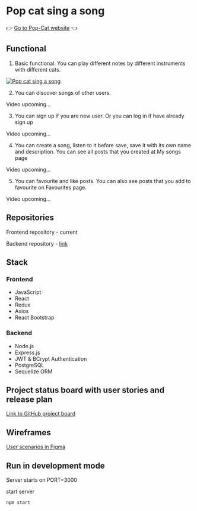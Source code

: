 # Pop cat sing a song
 👉 [Go to Pop-Cat website](https://pop-cat.netlify.app/) 👈

## Functional

1. Basic functional. You can play different notes by different instruments with different cats.

[![Pop cat sing a song](https://i.imgur.com/qLBI8oX.png)](https://vimeo.com/503410640)

2. You can discover songs of other users.

Video upcoming... 

3. You can sign up if you are new user. Or you can log in if have already sign up

Video upcoming... 

4. You can create a song, listen to it before save, save it with its own name and description. You can see all posts that you created at My songs page

Video upcoming...

5. You can favourite and like posts. You can also see posts that you add to favourite on Favourites page.

Video upcoming...

## Repositories

Frontend repository - current

Backend repository - [link](https://github.com/YanaTrifonova/pop_cat_server)

## Stack

### Frontend

- JavaScript
- React
- Redux
- Axios
- React Bootstrap

### Backend

- Node.js
- Express.js
- JWT & BCrypt Authentication
- PostgreSQL
- Sequelize ORM

## Project status board with user stories and release plan

[Link to GitHub project board](https://github.com/YanaTrifonova/pop_cat/projects/1)

## Wireframes

[User scenarios in Figma](https://www.figma.com/file/hJTSCDzAOvyKey14xBgKCz/POP-CAT-SING-A-SONG?node-id=0%3A1)

## Run in development mode

Server starts on PORT=3000

start server

```
npm start
```
